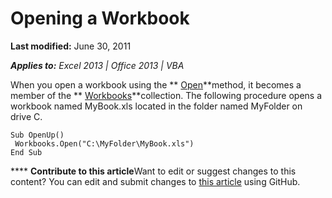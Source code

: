 
# Opening a Workbook

 **Last modified:** June 30, 2011

 _**Applies to:** Excel 2013 | Office 2013 | VBA_

When you open a workbook using the  ** [Open](1d1c3fca-ae1a-0a91-65a2-6f3f0fb308a0.md)**method, it becomes a member of the  ** [Workbooks](f768da57-013a-e652-0f5d-60b03aa4240a.md)**collection. The following procedure opens a workbook named MyBook.xls located in the folder named MyFolder on drive C.




```
Sub OpenUp() 
 Workbooks.Open("C:\MyFolder\MyBook.xls") 
End Sub
```


****   **Contribute to this article**Want to edit or suggest changes to this content? You can edit and submit changes to  [this article](https://github.com/jhershey00/VBA_Excel_Test/OpenXMLCon/articles/d7445059-fcb3-edf3-752e-3a1014022f81.md) using GitHub.

